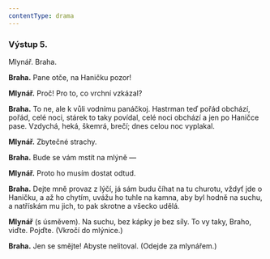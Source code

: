 ```yaml
---
contentType: drama
---
```


<section>

### Výstup 5.

Mlynář. Braha. 

**Braha.** Pane otče, na Haničku pozor!

**Mlynář.** Proč! Pro to, co vrchní vzkázal?

**Braha.** To ne, ale k vůli vodnímu panáčkoj. Hastrman teď pořád obchází, pořád, celé noci, stárek to taky povídal, celé noci obchází a jen po Haničce pase. Vzdychá, heká, škemrá, brečí; dnes celou noc vyplakal.

**Mlynář.** Zbytečné strachy.

**Braha.** Bude se vám mstít na mlýně —

**Mlynář.** Proto ho musím dostat odtud.

**Braha.** Dejte mně provaz z lýčí, já sám budu číhat na tu churotu, vždyť jde o Haničku, a až ho chytím, uvážu ho tuhle na kamna, aby byl hodně na suchu, a natřískám mu jich, to pak skrotne a všecko udělá.

**Mlynář** (s úsměvem). Na suchu, bez kápky je bez síly. To vy taky, Braho, viďte. Pojďte. (Vkročí do mlýnice.)

**Braha.** Jen se smějte! Abyste nelitoval. (Odejde za mlynářem.)

</section>
